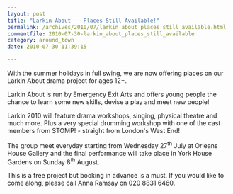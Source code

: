```yaml
---
layout: post
title: "Larkin About -- Places Still Available!"
permalink: /archives/2010/07/larkin_about_places_still_available.html
commentfile: 2010-07-30-larkin_about_places_still_available
category: around_town
date: 2010-07-30 11:39:15

---
```


With the summer holidays in full swing, we are now offering places on our Larkin About drama project for ages 12+.

Larkin About is run by Emergency Exit Arts and offers young people the chance to learn some new skills, devise a play and meet new people!

Larkin 2010 will feature drama workshops, singing, physical theatre and much more. Plus a very special drumming workshop with one of the cast members from STOMP! - straight from London's West End!

The group meet everyday starting from Wednesday 27<sup>th</sup> July at Orleans House Gallery and the final performance will take place in York House Gardens on Sunday 8<sup>th</sup> August.

This is a free project but booking in advance is a must. If you would like to come along, please call Anna Ramsay on 020 8831 6460.
